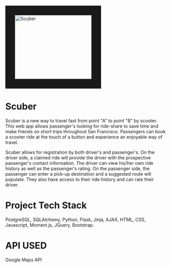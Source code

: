 

<a href="https://www.youtube.com/watch?v=rEVGt2VCl2g&feature=youtu.be
" target="_blank"><img src="http://img.youtube.com/vi/YOUTUBE_VIDEO_ID_HERE/0.jpg" 
alt="Scuber" width="240" height="200" border="30" /></a>

# Scuber

Scuber is a new way to travel fast from point "A" to point "B" by scooter. This web app allows passenger's looking for ride-share to save time and make friends on short trips throughout San Francisco.  Passengers can book a scooter ride at the touch of a button and experience an enjoyable way of travel. 

Scuber allows for registration by both driver's and passenger's. On the driver side, a claimed ride will provide the driver with the prospective passenger's contact information. The driver can view his/her own ride history as well as the passenger's rating. 
On the passenger side, the passenger can enter a pick-up destination and a suggested route will populate. They also have access to their ride history and can rate their driver.

# Project Tech Stack
PostgreSQL, SQLAlchemy, Python, Flask, Jinja, AJAX, HTML, CSS, Javascript, Moment.js, JQuery, Bootstrap.

# API USED
Google Maps API
